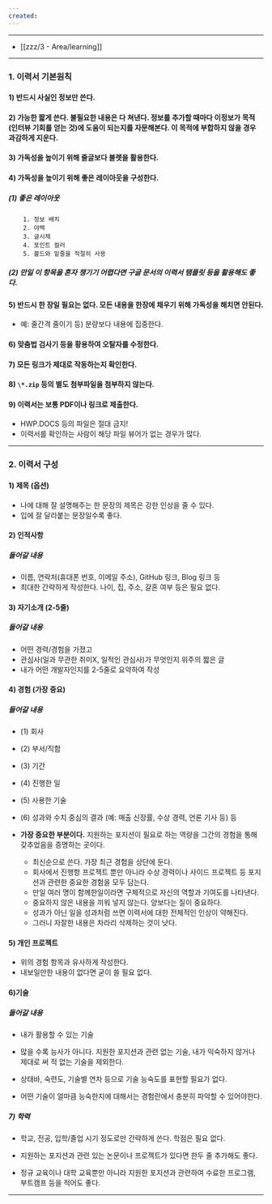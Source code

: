 ```yaml
---
created:
---
```


---
- [[zzz/3 - Area/learning]]
---
### 1. 이력서 기본원칙

#### 1) 반드시 사실인 정보만 쓴다.

#### 2) 가능한 짧게 쓴다. 불필요한 내용은 다 쳐낸다. 정보를 추가할 때마다 이정보가 목적(인터뷰 기회를 얻는 것)에 도움이 되는지를 자문해본다. 이 목적에 부합하지 않을 경우 과감하게 지운다. 

#### 3) 가독성을 높이기 위해 줄글보다 불렛을 활용한다.

#### 4) 가독성을 높이기 위해 좋은 레이아웃을 구성한다. 

##### (1) 좋은 레이아웃
    	1. 정보 배치
        2. 야백
        3. 글시체
        4. 포인트 컬러
        5. 볼드와 밑줄을 적절히 사용
    
##### (2) 만일 이 항목을 혼자 챙기기 어렵다면 구글 문서의 이력서 탬플릿 등을 활용해도 좋다.
    
#### 5) 반드시 한 장일 필요는 없다. 모든 내용을 한장에 채우기 위해 가독성을 해치면 안된다. 

- 예: 
줄간격 줄이기 등) 분량보다 내용에 집중한다.

#### 6) 맞춤법 검사기 등을 황용하여 오탈자를 수정한다.
	
#### 7) 모든 링크가 제대로 작동하는지 확인한다.

#### 8) `\*.zip` 등의 별도 첨부파일을 첨부하지 않는다.

#### 9) 이력서는 보통 PDF이나 링크로 제출한다. 
- HWP.DOCS 등의 파일은 절대 금지! 
- 이력서를 확인하는 사람이 해당 파일 뷰어가 없는 경우가 많다.
		
---

### 2. 이력서 구성

#### 1) 제목 (옵션)
- 나에 대해 잘 설명해주는 한 문장의 제목은 강한 인상을 줄 수 있다.
- 입에 잘 달라붙는 문장일수록 좋다.
		
#### 2) 인적사항

##### 들어갈 내용
- 이름, 연락처(휴대폰 번호, 이메일 주소), GitHub 링크, Blog 링크 등
- 최대한 간략하게 작성한다. 나이, 집, 주소, 걀혼 여부 등은 필요 없다.
		
#### 3) 자기소개 (2-5줄)

##### 들어갈 내용
- 어떤 경력/경험을 가졌고 
- 관심사(일과 무관한 취미X, 일적인 관심사)가 무엇인지 위주의 짧은 글
- 내가 어떤 개발자인지를 2-5줄로 요약하여 작성
		
#### 4) 경험 (가장 중요) 

##### 들어갈 내용

- (1) 회사
- (2) 부서/직함
- (3) 기간
- (4) 진행한 일
- (5) 사용한 기술
- (6) 성과와 수치 중심의 결과 (예: 매출 신장률, 수상 경력, 언론 기사 등) 등

- **가장 중요한 부분이다.** 지원하는 포지션이 필요로 하는 역량을 그간의 경험을 통해 갖추었음을 증명하는 곳이다.

	- 최신순으로 쓴다. 가장 최근 경험을 상단에 둔다.
	- 회사에서 진행항 프로젝트 뿐만 아니라 수상 경력이나 사이드 프로젝트 등 포지션과 관련한 중요한 경험을 모두 담는다.
	- 만일 여러 명이 함께한일이라면 구체적으로 자신의 역할과 기여도를 나타낸다.
	- 중요하지 않은 내용을 끼워 넣지 않는다. 양보다는 질이 중요하다.
	- 성과가 아닌 일을 성과처럼 쓰면 이력서에 대한 전체적인 인상이 약해진다. 
    - 그러니 자잘한 내용은 차라리 삭제하는 것이 낫다.
		
#### 5) 개인 프로젝트
- 위의 경험 항목과 유사하게 작성한다.
- 내보일만한 내용이 없다면 굳이 쓸 필요 없다.
		
#### 6)기술

##### 들어갈 내용

- 내가 활용할 수 있는 기술

- 많을 수록 능사가 아니다. 지원한 포지션과 관련 없는 기술, 내가 익숙하지 않거나 제대로 써 적 없는 기술을 제외한다.

- 상태바, 숙련도, 기술별 연차 등으로 기술 능숙도를 표현할 필요가 없다.

- 어떤 기술이 얼마큼 능숙한지에 대해서는 경험란에서 충분히 파악할 수 있어야한다.
		
##### 7) 학력

- 학교, 전공, 입학/졸업 시기 정도로만 간략하게 쓴다. 학점은 필요 없다.

- 지원하는 포지션과 관련 있는 논문이나 프로젝트가 있다면 한두 줄 추가해도 좋다.

- 정규 교육이나 대학 교육뿐만 아니라 지원한 포지션과 관련하여 수료한 프로그램, 부트캠프 등을 적어도 좋다.
---